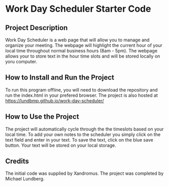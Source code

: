 # Work Day Scheduler Starter Code

## Project Description
Work Day Scheduler is a web page that will allow you to manage and organize your meeting. The webpage will highlight the current hour of your local time throughout normal business hours (8am - 5pm). The webpage allows your to store text in the hour time slots and will be stored locally on yoru computer.

## How to Install and Run the Project
To run this program offline, you will need to download the repository and run the index.html in your prefered browser. The project is also hosted at https://lundbmp.github.io/work-day-scheduler/

## How to Use the Project
The project will automatically cycle through the the timeslots based on your local time. To add your own notes to the scheduler you simply click on the text field and enter in your text. To save the text, click on the blue save button. Your text will be stored on your local storage.

## Credits
The initial code was supplied by Xandromus.
The project was completed by Michael Lundberg.
